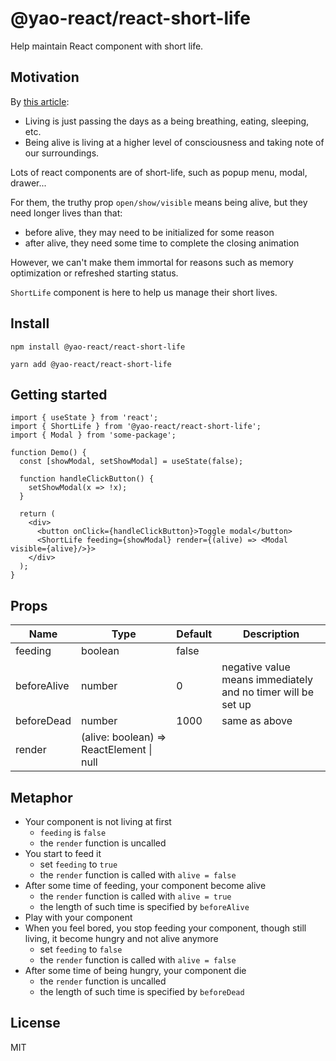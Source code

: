 # @yao-react/react-short-life

Help maintain React component with short life.

## Motivation

By [this article](https://www.differencebetween.com/difference-between-alive-and-vs-living/):

- Living is just passing the days as a being breathing, eating, sleeping, etc.
- Being alive is living at a higher level of consciousness and taking note of our surroundings.

Lots of react components are of short-life, such as popup menu, modal, drawer...

For them, the truthy prop `open/show/visible` means being alive, but they need longer lives than that:

- before alive, they may need to be initialized for some reason
- after alive, they need some time to complete the closing animation

However, we can't make them immortal for reasons such as memory optimization or refreshed starting status.

`ShortLife` component is here to help us manage their short lives.

## Install

```
npm install @yao-react/react-short-life
```

```
yarn add @yao-react/react-short-life
```

## Getting started

```tsx
import { useState } from 'react';
import { ShortLife } from '@yao-react/react-short-life';
import { Modal } from 'some-package';

function Demo() {
  const [showModal, setShowModal] = useState(false);

  function handleClickButton() {
    setShowModal(x => !x);
  }

  return (
    <div>
      <button onClick={handleClickButton}>Toggle modal</button>
      <ShortLife feeding={showModal} render={(alive) => <Modal visible={alive}/>}>
    </div>
  );
}
```

## Props

| Name        | Type                                     | Default | Description                                                  |
| ----------- | ---------------------------------------- | ------- | ------------------------------------------------------------ |
| feeding     | boolean                                  | false   |                                                              |
| beforeAlive | number                                   | 0       | negative value means immediately and no timer will be set up |
| beforeDead  | number                                   | 1000    | same as above                                                |
| render      | (alive: boolean) => ReactElement \| null |         |                                                              |

## Metaphor

- Your component is not living at first
  - `feeding` is `false`
  - the `render` function is uncalled
- You start to feed it
  - set `feeding` to `true`
  - the `render` function is called with `alive = false`
- After some time of feeding, your component become alive
  - the `render` function is called with `alive = true`
  - the length of such time is specified by `beforeAlive`
- Play with your component
- When you feel bored, you stop feeding your component, though still living, it become hungry and not alive anymore
  - set `feeding` to `false`
  - the `render` function is called with `alive = false`
- After some time of being hungry, your component die
  - the `render` function is uncalled
  - the length of such time is specified by `beforeDead`

## License

MIT

